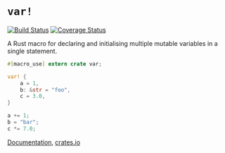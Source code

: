 # `var!`

[![Build Status](https://travis-ci.org/huonw/var.png)](https://travis-ci.org/huonw/var) [![Coverage Status](https://coveralls.io/repos/huonw/var/badge.svg?branch=master)](https://coveralls.io/r/huonw/var?branch=master)

A Rust macro for declaring and initialising multiple mutable variables
in a single statement.

```rust
#[macro_use] extern crate var;

var! {
    a = 1,
    b: &str = "foo",
    c = 3.0,
}

a += 1;
b = "bar";
c *= 7.0;
```

[Documentation](http://huonw.github.io/var/var), [crates.io](https://crates.io/crates/var)
